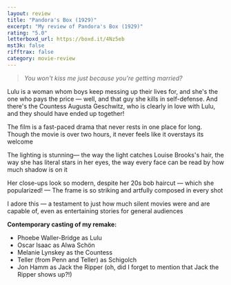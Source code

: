 ```yaml
---
layout: review
title: "Pandora's Box (1929)"
excerpt: "My review of Pandora's Box (1929)"
rating: "5.0"
letterboxd_url: https://boxd.it/4Nz5eb
mst3k: false
rifftrax: false
category: movie-review
---
```


<blockquote><i>You won't kiss me just because you're getting married?</i></blockquote>Lulu is a woman whom boys keep messing up their lives for, and she's the one who pays the price — well, and that guy she kills in self-defense. And there's the Countess Augusta Geschwitz, who is clearly in love with Lulu, and they should have ended up together!

The film is a fast-paced drama that never rests in one place for long. Though the movie is over two hours, it never feels like it overstays its welcome

The lighting is stunning— the way the light catches Louise Brooks's hair, the way she has literal stars in her eyes, the way every face can be read by how much shadow is on it

Her close-ups look so modern, despite her 20s bob haircut — which she popularized! — The frame is so striking and artfully composed in every shot

I adore this — a testament to just how much silent movies were and are capable of, even as entertaining stories for general audiences

<b>Contemporary casting of my remake:</b>

- Phoebe Waller-Bridge as Lulu
- Oscar Isaac as Alwa Schön
- Melanie Lynskey as the Countess
- Teller (from Penn and Teller) as Schigolch
- Jon Hamm as Jack the Ripper (oh, did I forget to mention that Jack the Ripper shows up?!)
